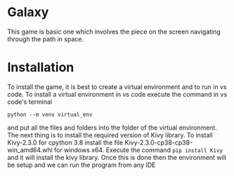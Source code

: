 # Galaxy
This game is basic one which involves the piece on the screen navigating through the path in space.

# Installation
To install the game, it is best to create a virtual environment and to run in vs code. To install a virtual environment in vs code execute the command in vs code's terminal
```
python --m venv virtual_env
```
and put all the files and folders into the folder of the virtual environment. 
The next thing is to install the required version of Kivy library. To install Kivy-2.3.0 for cpython 3.8 install the file Kivy-2.3.0-cp38-cp38-win_amd64.whl for windows x64.
Execute the command
```pip install Kivy```
and it will install the kivy library.
Once this is done then the environment will be setup and we can run the program from any IDE



